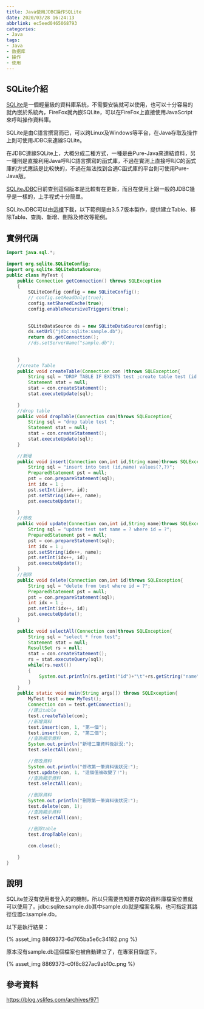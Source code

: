 ```yaml
---
title: Java使用JDBC操作SQLite
date: 2020/03/28 16:24:13
abbrlink: ec5eed0465068793
categories:
- Java
tags:
- Java
- 数据库
- 操作
- 使用
---
```

## SQLite介紹
[SQLite](http://www.sqlite.org/)是一個輕量級的資料庫系統，不需要安裝就可以使用，也可以十分容易的就內嵌於系統內，FireFox就內嵌SQLite，可以在FireFox上直接使用JavaScript來呼叫操作資料庫。

SQLite是由C語言撰寫而已，可以跨Linux及Windows等平台，在Java存取及操作上則可使用JDBC來連線SQLite。

在JDBC連線SQLite上，大概分成二種方式，一種是由Pure-Java來連結資料，另一種則是直接利用Java呼叫C語言撰寫的函式庫，不過在實測上直接呼叫C的函式庫的方式應該是比較快的，不過在無法找到合適C函式庫的平台則可使用Pure-Java版。

[SQLiteJDBC](http://www.xerial.org/trac/Xerial/wiki/SQLiteJDBC)目前查到這個版本是比較有在更新，而且在使用上跟一般的JDBC幾乎是一樣的，上手程式十分簡單。

SQLiteJDBC可以由[這裡](http://www.xerial.org/maven/repository/artifact/org/xerial/sqlite-jdbc/)下載，以下範例是由3.5.7版本製作，提供建立Table、移除Table、查詢、新增、刪除及修改等範例。

## 實例代碼
```java
import java.sql.*;
 
import org.sqlite.SQLiteConfig;
import org.sqlite.SQLiteDataSource;
public class MyTest {
    public Connection getConnection() throws SQLException
    {
        SQLiteConfig config = new SQLiteConfig();
        // config.setReadOnly(true);   
        config.setSharedCache(true);
        config.enableRecursiveTriggers(true);
    
            
        SQLiteDataSource ds = new SQLiteDataSource(config); 
        ds.setUrl("jdbc:sqlite:sample.db");
        return ds.getConnection();
        //ds.setServerName("sample.db");
 
        
    }
    //create Table
    public void createTable(Connection con )throws SQLException{
        String sql = "DROP TABLE IF EXISTS test ;create table test (id integer, name string); ";
        Statement stat = null;
        stat = con.createStatement();
        stat.executeUpdate(sql);
        
    }
    //drop table
    public void dropTable(Connection con)throws SQLException{
        String sql = "drop table test ";
        Statement stat = null;
        stat = con.createStatement();
        stat.executeUpdate(sql);
    }
    
    //新增
    public void insert(Connection con,int id,String name)throws SQLException{
        String sql = "insert into test (id,name) values(?,?)";
        PreparedStatement pst = null;
        pst = con.prepareStatement(sql);
        int idx = 1 ; 
        pst.setInt(idx++, id);
        pst.setString(idx++, name);
        pst.executeUpdate();
        
    }
    //修改
    public void update(Connection con,int id,String name)throws SQLException{
        String sql = "update test set name = ? where id = ?";
        PreparedStatement pst = null;
        pst = con.prepareStatement(sql);
        int idx = 1 ; 
        pst.setString(idx++, name);
        pst.setInt(idx++, id);
        pst.executeUpdate();
    }
    //刪除
    public void delete(Connection con,int id)throws SQLException{
        String sql = "delete from test where id = ?";
        PreparedStatement pst = null;
        pst = con.prepareStatement(sql);
        int idx = 1 ; 
        pst.setInt(idx++, id);
        pst.executeUpdate();
    }
    
    public void selectAll(Connection con)throws SQLException{
        String sql = "select * from test";
        Statement stat = null;
        ResultSet rs = null;
        stat = con.createStatement();
        rs = stat.executeQuery(sql);
        while(rs.next())
        {
            System.out.println(rs.getInt("id")+"\t"+rs.getString("name"));
        }
    }
    public static void main(String args[]) throws SQLException{
        MyTest test = new MyTest();
        Connection con = test.getConnection();
        //建立table
        test.createTable(con);
        //新增資料
        test.insert(con, 1, "第一個");
        test.insert(con, 2, "第二個");
        //查詢顯示資料
        System.out.println("新增二筆資料後狀況:");
        test.selectAll(con);
        
        //修改資料
        System.out.println("修改第一筆資料後狀況:");
        test.update(con, 1, "這個值被改變了!");
        //查詢顯示資料
        test.selectAll(con);
        
        //刪除資料
        System.out.println("刪除第一筆資料後狀況:");
        test.delete(con, 1);
        //查詢顯示資料
        test.selectAll(con);
        
        //刪除table
        test.dropTable(con);
        
        con.close();
        
    }
}
```

## 說明
SQLite並沒有使用者登入的的機制，所以只需要告知要存取的資料庫檔案位置就可以使用了。jdbc:sqlite:sample.db其中sample.db就是檔案名稱，也可指定其路徑位置c:\sample.db。

以下是執行結果：

{% asset_img 8869373-6d765ba5e6c34182.png %}

原本沒有sample.db這個檔案也被自動建立了，在專案目錄底下。

{% asset_img 8869373-c0f8c827ac9ab10c.png %}

## 參考資料
https://blog.yslifes.com/archives/971

